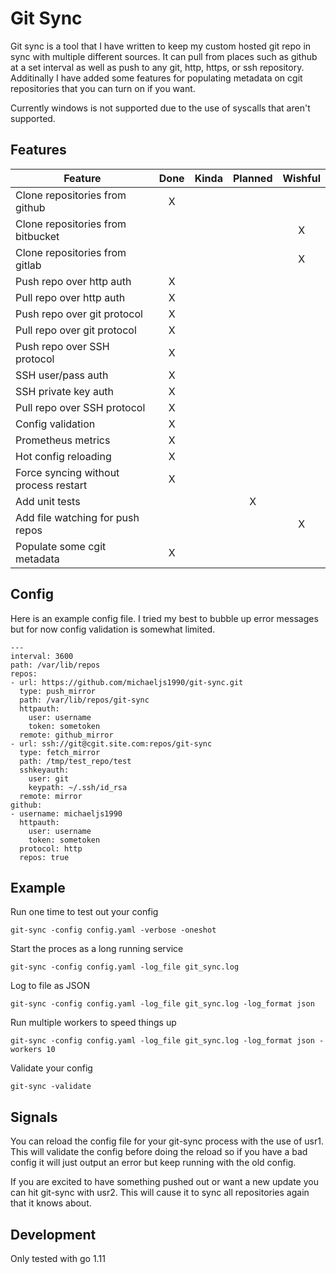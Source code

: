 Git Sync
========

Git sync is a tool that I have written to keep my custom hosted git repo in sync with
multiple different sources. It can pull from places such as github at a set interval
as well as push to any git, http, https, or ssh repository. Additinally I have added
some features for populating metadata on cgit repositories that you can turn on if you
want.

Currently windows is not supported due to the use of syscalls that aren't supported.

## Features

|Feature                               |Done|Kinda|Planned|Wishful|
|--------------------------------------|:--:|:---:|:-----:|:-----:|
|Clone repositories from github        |X   |     |       |       |
|Clone repositories from bitbucket     |    |     |       |X      |
|Clone repositories from gitlab        |    |     |       |X      |
|Push repo over http auth              |X   |     |       |       |
|Pull repo over http auth              |X   |     |       |       |
|Push repo over git protocol           |X   |     |       |       |
|Pull repo over git protocol           |X   |     |       |       |
|Push repo over SSH protocol           |X   |     |       |       |
|SSH user/pass auth                    |X   |     |       |       |
|SSH private key auth                  |X   |     |       |       |
|Pull repo over SSH protocol           |X   |     |       |       |
|Config validation                     |X   |     |       |       |
|Prometheus metrics                    |X   |     |       |       |
|Hot config reloading                  |X   |     |       |       |
|Force syncing without process restart |X   |     |       |       |
|Add unit tests                        |    |     |X      |       |
|Add file watching for push repos      |    |     |       |X      |
|Populate some cgit metadata           |X   |     |       |       |

## Config

Here is an example config file. I tried my best to bubble up error messages but for now
config validation is somewhat limited.

```
---
interval: 3600
path: /var/lib/repos
repos:
- url: https://github.com/michaeljs1990/git-sync.git
  type: push_mirror
  path: /var/lib/repos/git-sync
  httpauth:
    user: username
    token: sometoken
  remote: github_mirror
- url: ssh://git@cgit.site.com:repos/git-sync
  type: fetch_mirror
  path: /tmp/test_repo/test
  sshkeyauth:
    user: git
    keypath: ~/.ssh/id_rsa
  remote: mirror
github:
- username: michaeljs1990
  httpauth:
    user: username
    token: sometoken
  protocol: http
  repos: true
```

## Example

Run one time to test out your config

```
git-sync -config config.yaml -verbose -oneshot
```

Start the proces as a long running service
```
git-sync -config config.yaml -log_file git_sync.log
```

Log to file as JSON
```
git-sync -config config.yaml -log_file git_sync.log -log_format json
```

Run multiple workers to speed things up
```
git-sync -config config.yaml -log_file git_sync.log -log_format json -workers 10
```

Validate your config
```
git-sync -validate
```

## Signals

You can reload the config file for your git-sync process with the use of usr1. This will validate
the config before doing the reload so if you have a bad config it will just output an error but
keep running with the old config.

If you are excited to have something pushed out or want a new update you can hit git-sync with usr2.
This will cause it to sync all repositories again that it knows about.

## Development

Only tested with go 1.11

